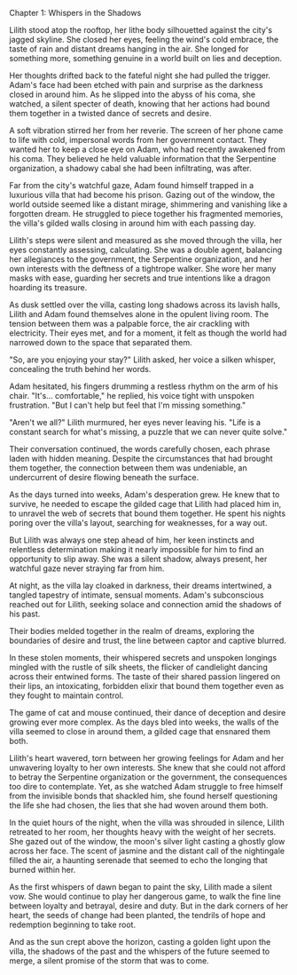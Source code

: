 Chapter 1: Whispers in the Shadows

Lilith stood atop the rooftop, her lithe body silhouetted against the city's jagged skyline. She closed her eyes, feeling the wind's cold embrace, the taste of rain and distant dreams hanging in the air. She longed for something more, something genuine in a world built on lies and deception.

Her thoughts drifted back to the fateful night she had pulled the trigger. Adam's face had been etched with pain and surprise as the darkness closed in around him. As he slipped into the abyss of his coma, she watched, a silent specter of death, knowing that her actions had bound them together in a twisted dance of secrets and desire.

A soft vibration stirred her from her reverie. The screen of her phone came to life with cold, impersonal words from her government contact. They wanted her to keep a close eye on Adam, who had recently awakened from his coma. They believed he held valuable information that the Serpentine organization, a shadowy cabal she had been infiltrating, was after.

Far from the city's watchful gaze, Adam found himself trapped in a luxurious villa that had become his prison. Gazing out of the window, the world outside seemed like a distant mirage, shimmering and vanishing like a forgotten dream. He struggled to piece together his fragmented memories, the villa's gilded walls closing in around him with each passing day.

Lilith's steps were silent and measured as she moved through the villa, her eyes constantly assessing, calculating. She was a double agent, balancing her allegiances to the government, the Serpentine organization, and her own interests with the deftness of a tightrope walker. She wore her many masks with ease, guarding her secrets and true intentions like a dragon hoarding its treasure.

As dusk settled over the villa, casting long shadows across its lavish halls, Lilith and Adam found themselves alone in the opulent living room. The tension between them was a palpable force, the air crackling with electricity. Their eyes met, and for a moment, it felt as though the world had narrowed down to the space that separated them.

"So, are you enjoying your stay?" Lilith asked, her voice a silken whisper, concealing the truth behind her words.

Adam hesitated, his fingers drumming a restless rhythm on the arm of his chair. "It's... comfortable," he replied, his voice tight with unspoken frustration. "But I can't help but feel that I'm missing something."

"Aren't we all?" Lilith murmured, her eyes never leaving his. "Life is a constant search for what's missing, a puzzle that we can never quite solve."

Their conversation continued, the words carefully chosen, each phrase laden with hidden meaning. Despite the circumstances that had brought them together, the connection between them was undeniable, an undercurrent of desire flowing beneath the surface.

As the days turned into weeks, Adam's desperation grew. He knew that to survive, he needed to escape the gilded cage that Lilith had placed him in, to unravel the web of secrets that bound them together. He spent his nights poring over the villa's layout, searching for weaknesses, for a way out.

But Lilith was always one step ahead of him, her keen instincts and relentless determination making it nearly impossible for him to find an opportunity to slip away. She was a silent shadow, always present, her watchful gaze never straying far from him.

At night, as the villa lay cloaked in darkness, their dreams intertwined, a tangled tapestry of intimate, sensual moments. Adam's subconscious reached out for Lilith, seeking solace and connection amid the shadows of his past.

Their bodies melded together in the realm of dreams, exploring the boundaries of desire and trust, the line between captor and captive blurred.

In these stolen moments, their whispered secrets and unspoken longings mingled with the rustle of silk sheets, the flicker of candlelight dancing across their entwined forms. The taste of their shared passion lingered on their lips, an intoxicating, forbidden elixir that bound them together even as they fought to maintain control.

The game of cat and mouse continued, their dance of deception and desire growing ever more complex. As the days bled into weeks, the walls of the villa seemed to close in around them, a gilded cage that ensnared them both.

Lilith's heart wavered, torn between her growing feelings for Adam and her unwavering loyalty to her own interests. She knew that she could not afford to betray the Serpentine organization or the government, the consequences too dire to contemplate. Yet, as she watched Adam struggle to free himself from the invisible bonds that shackled him, she found herself questioning the life she had chosen, the lies that she had woven around them both.

In the quiet hours of the night, when the villa was shrouded in silence, Lilith retreated to her room, her thoughts heavy with the weight of her secrets. She gazed out of the window, the moon's silver light casting a ghostly glow across her face. The scent of jasmine and the distant call of the nightingale filled the air, a haunting serenade that seemed to echo the longing that burned within her.

As the first whispers of dawn began to paint the sky, Lilith made a silent vow. She would continue to play her dangerous game, to walk the fine line between loyalty and betrayal, desire and duty. But in the dark corners of her heart, the seeds of change had been planted, the tendrils of hope and redemption beginning to take root.

And as the sun crept above the horizon, casting a golden light upon the villa, the shadows of the past and the whispers of the future seemed to merge, a silent promise of the storm that was to come.